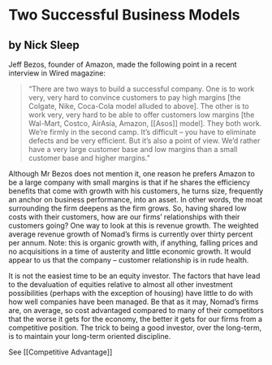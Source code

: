 # Two Successful Business Models

## by Nick Sleep

Jeff Bezos, founder of Amazon, made the following point in a recent interview in Wired magazine:
>“There are two ways to build a successful company. One is to work very, very hard to convince customers to pay high margins [the Colgate, Nike, Coca-Cola model alluded to above]. The other is to work very, very hard to be able to offer customers low margins [the Wal-Mart, Costco, AirAsia, Amazon, [[Asos]] model]. They both work. We’re firmly in the second camp. It’s difficult – you have to eliminate defects and be very efficient. But it’s also a point of view. We’d rather have a very large customer base and low margins than a small customer base and higher margins.”

Although Mr Bezos does not mention it, one reason he prefers Amazon to be a large company with small margins is that if he shares the efficiency benefits that come with growth with his customers, he turns size, frequently an anchor on business performance, into an asset. In other words, the moat surrounding the firm deepens as the firm grows. So, having shared low costs with their customers, how are our firms’ relationships with their customers going? One way to look at this is revenue growth. The weighted average revenue growth of Nomad’s firms is currently over thirty percent per annum. Note: this is organic growth with, if anything, falling prices and no acquisitions in a time of austerity and little economic growth. It would appear to us that the company – customer relationship is in rude health.

It is not the easiest time to be an equity investor. The factors that have lead to the devaluation of equities relative to almost all other investment possibilities (perhaps with the exception of housing) have little to do with how well companies have been managed. Be that as it may, Nomad’s firms are, on average, so cost advantaged compared to many of their competitors that the worse it gets for the economy, the better it gets for our firms from a competitive position. The trick to being a good investor, over the long-term, is to maintain your long-term oriented discipline.


See [[Competitive Advantage]]